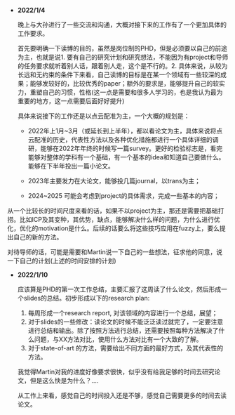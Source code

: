- **2022/1/4**

  晚上与大孙进行了一些交流和沟通，大概对接下来的工作有了一个更加具体的工作要求。

  首先要明确一下读博的目的，虽然是岗位制的PHD，但是必须要以自己的前途为主，也就是说1. 要有自己的研究计划和研究想法，不能因为有project和导师的任务要求就听着别人话，跟着别人走，这个是不行的。2. 具体来说，从较为长远和无约束的条件下来看，自己读博的目标是在某一个领域有一些较深的成果；能够发较好的，比较优秀的paper；额外的要求是，能够提升自己的软实力，重塑自己的习惯，性格(这一点是需要和很多人学习的，也是我认为最为重要的地方，这一点需要后面好好提升)

  具体来说接下的工作还是以点云配准为主，一个大概的规划是：

  - 2022年上1月~3月（或延长到上半年），都以看论文为主，具体来说将点云配准的历史，代表性方法以及各种优化措施都进行一个具体详细的调研，能够在2022年年终的时候写一篇survey。更好的检验标志是，看完能够对整体的学科有一个基础，有一个基本的idea和知道自己要做什么。能够在下半年投出一篇小论文。

  - 2023年主要发力在大论文，能够投几篇journal，以trans为主；

  - 2024~2025 可能会考虑到project的具体需求，完成一些基本的内容；

​		从一个比较长的时间尺度来看的话，如果不以project为主，那还是需要把基础打捞。比如ICP及其变种，其优势，缺点，能够解决什么样的问题，为什么进行优化，优化的motivation是什么。后续的话要么将这些技巧应用在fuzzy上，要么提出自己的新的方法。

​		对待导师的话，可能是需要和Martin说一下自己的一些想法，征求他的同意，说一下自己的计划(上述的时间安排的计划)

- **2022/1/10**

  应该算是PHD的第一次工作总结，主要汇报了这周读了什么论文，然后形成一个slides的总结。初步形成以下的research plan:

  1. 每周形成一个research report, 对该领域的内容进行一个总结，展望；
  2. 对于slides的一些修改：读论文的时候不能泛泛读过就完了，一定要注意进行总结和输出。除了按照方法进行总结，还需要按照每种方法解决了什么问题，与XX方法对比，使用什么方法对比有一个大致的了解。
  3. 对于state-of-art 的方法，需要给出不同方面的最好方式，及其代表性的方法。

  我觉得Martin对我的进度好像要求很快，似乎没有给我足够的时间去研究论文，但是这么快是为什么？....

  从工作上来看，感觉自己的时间投入还是不够，感觉自己需要更多的时间去读论文。